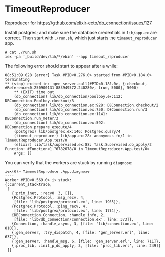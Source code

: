 # TimeoutReproducer

Reproducer for https://github.com/elixir-ecto/db_connection/issues/127

Install postgres; and make sure the database credentials in
`lib/app.ex` are correct. Then start with `./run.sh`, which just
starts the `timeout_reproducer` app.

```
# cat ./run.sh
iex -pa '_build/dev/lib/*/ebin' --app timeout_reproducer
```


The following error should start to appear after a while:

```
08:51:09.028 [error] Task #PID<0.276.0> started from #PID<0.184.0> terminating
** (stop) exited in: :gen_server.call(#PID<0.180.0>, {:checkout, #Reference<0.250900131.883949572.240280>, true, 5000}, 5000)
    ** (EXIT) time out
    (db_connection) lib/db_connection/poolboy.ex:112: DBConnection.Poolboy.checkout/3
    (db_connection) lib/db_connection.ex:928: DBConnection.checkout/2
    (db_connection) lib/db_connection.ex:750: DBConnection.run/3
    (db_connection) lib/db_connection.ex:1141: DBConnection.run_meter/3
    (db_connection) lib/db_connection.ex:592: DBConnection.prepare_execute/4
    (postgrex) lib/postgrex.ex:146: Postgrex.query/4
    (timeout_reproducer) lib/app.ex:28: anonymous fn/1 in TimeoutReproducer.App.test/0
    (elixir) lib/task/supervised.ex:88: Task.Supervised.do_apply/2
Function: #Function<1.76782678/0 in TimeoutReproducer.App.test/0>
    Args: []
```

You can verify that the workers are stuck by running `diagnose`:

```
iex(6)> TimeoutReproducer.App.diagnose
----
Worker #PID<0.569.0> is stuck:
{:current_stacktrace,
 [
   {:prim_inet, :recv0, 3, []},
   {Postgrex.Protocol, :msg_recv, 4,
    [file: 'lib/postgrex/protocol.ex', line: 1985]},
   {Postgrex.Protocol, :ping_recv, 4,
    [file: 'lib/postgrex/protocol.ex', line: 1734]},
   {DBConnection.Connection, :handle_info, 2,
    [file: 'lib/db_connection/connection.ex', line: 373]},
   {Connection, :handle_async, 3, [file: 'lib/connection.ex', line: 810]},
   {:gen_server, :try_dispatch, 4, [file: 'gen_server.erl', line: 637]},
   {:gen_server, :handle_msg, 6, [file: 'gen_server.erl', line: 711]},
   {:proc_lib, :init_p_do_apply, 3, [file: 'proc_lib.erl', line: 249]}
 ]}

```
